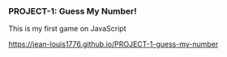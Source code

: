 ### PROJECT-1: Guess My Number!
This is my first game on JavaScript

https://jean-louis1776.github.io/PROJECT-1-guess-my-number
